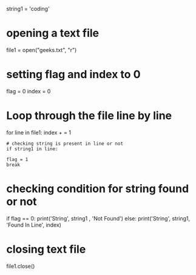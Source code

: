 string1 = 'coding'

# opening a text file
file1 = open("geeks.txt", "r")

# setting flag and index to 0
flag = 0
index = 0

# Loop through the file line by line
for line in file1:
	index + = 1
	
	# checking string is present in line or not
	if string1 in line:
		
	flag = 1
	break
		
# checking condition for string found or not
if flag == 0:
print('String', string1 , 'Not Found')
else:
print('String', string1, 'Found In Line', index)

# closing text file	
file1.close()
